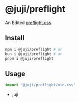 # @juji/preflight

An Edited [preflight.css](https://tailwindcss.com/docs/preflight).

## Install
```bash
npm i @juji/preflight # or
bun i @juji/preflight # or
pnpm i @juji/preflight
```

## Usage

```ts
import '@juji/preflight/min.css'
```

- juji
